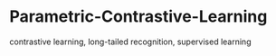 # Parametric-Contrastive-Learning
contrastive learning, long-tailed recognition, supervised learning

